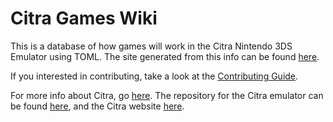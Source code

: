 # Citra Games Wiki
This is a database of how games will work in the Citra Nintendo 3DS Emulator using TOML. The site generated from this info can be found [here](https://citra-emu.org/game/).

If you interested in contributing, take a look at the [Contributing Guide](https://github.com/citra-emu/citra-games-wiki/blob/master/CONTRIBUTING.md).

For more info about Citra, go [here](https://citra-emu.org/). The repository for the Citra emulator can be found [here](https://github.com/citra-emu/citra), and the Citra website [here](https://github.com/citra-emu/citra-web).
